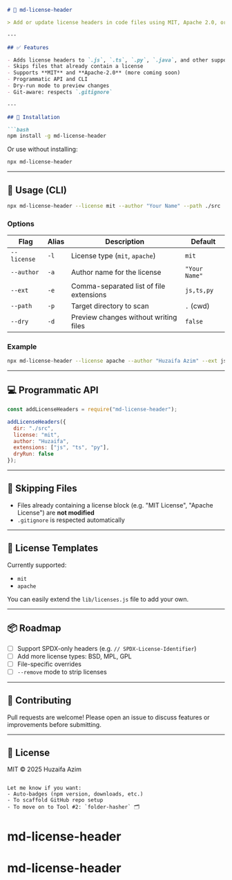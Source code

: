 ````markdown
# 📜 md-license-header

> Add or update license headers in code files using MIT, Apache 2.0, or custom templates — from the command line.

---

## ✅ Features

- Adds license headers to `.js`, `.ts`, `.py`, `.java`, and other supported files
- Skips files that already contain a license
- Supports **MIT** and **Apache-2.0** (more coming soon)
- Programmatic API and CLI
- Dry-run mode to preview changes
- Git-aware: respects `.gitignore`

---

## 🚀 Installation

```bash
npm install -g md-license-header
````

Or use without installing:

```bash
npx md-license-header
```

---

## 🧪 Usage (CLI)

```bash
npx md-license-header --license mit --author "Your Name" --path ./src
```

### Options

| Flag        | Alias | Description                             | Default       |
| ----------- | ----- | --------------------------------------- | ------------- |
| `--license` | `-l`  | License type (`mit`, `apache`)          | `mit`         |
| `--author`  | `-a`  | Author name for the license             | `"Your Name"` |
| `--ext`     | `-e`  | Comma-separated list of file extensions | `js,ts,py`    |
| `--path`    | `-p`  | Target directory to scan                | `.` (cwd)     |
| `--dry`     | `-d`  | Preview changes without writing files   | `false`       |

### Example

```bash
npx md-license-header --license apache --author "Huzaifa Azim" --ext js,ts,py --path ./src
```

---

## 💻 Programmatic API

```js
const addLicenseHeaders = require("md-license-header");

addLicenseHeaders({
  dir: "./src",
  license: "mit",
  author: "Huzaifa",
  extensions: ["js", "ts", "py"],
  dryRun: false
});
```

---

## 🧹 Skipping Files

* Files already containing a license block (e.g. "MIT License", "Apache License") are **not modified**
* `.gitignore` is respected automatically

---

## 📜 License Templates

Currently supported:

* `mit`
* `apache`

You can easily extend the `lib/licenses.js` file to add your own.

---

## 📦 Roadmap

* [ ] Support SPDX-only headers (e.g. `// SPDX-License-Identifier`)
* [ ] Add more license types: BSD, MPL, GPL
* [ ] File-specific overrides
* [ ] `--remove` mode to strip licenses

---

## 👥 Contributing

Pull requests are welcome!
Please open an issue to discuss features or improvements before submitting.

---

## 📄 License

MIT © 2025 Huzaifa Azim

```

Let me know if you want:
- Auto-badges (npm version, downloads, etc.)
- To scaffold GitHub repo setup
- To move on to Tool #2: `folder-hasher` 🗂️
```
# md-license-header
# md-license-header
